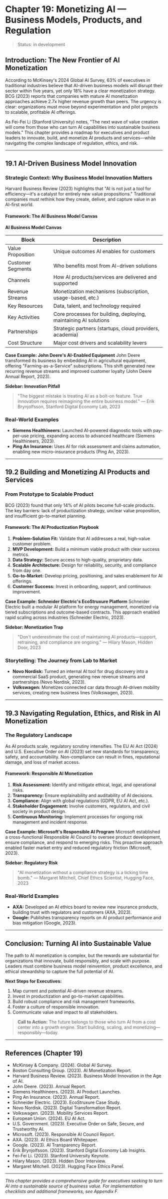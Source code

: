 # Chapter 19: Monetizing AI — Business Models, Products, and Regulation

> Status: in development

## Introduction: The New Frontier of AI Monetization

According to McKinsey's 2024 Global AI Survey, 63% of executives in traditional industries believe that AI-driven business models will disrupt their sector within five years, yet only 18% have a clear monetization strategy. BCG (2023) reports that companies with mature AI monetization approaches achieve 2.7x higher revenue growth than peers. The urgency is clear: organizations must move beyond experimentation and pilot projects to scalable, profitable AI offerings.

As Fei-Fei Li (Stanford University) notes, "The next wave of value creation will come from those who can turn AI capabilities into sustainable business models." This chapter provides a roadmap for executives and product leaders to innovate, build, and monetize AI products and services—while navigating the complex landscape of regulation, ethics, and risk.

---

## 19.1 AI-Driven Business Model Innovation

### Strategic Context: Why Business Model Innovation Matters

Harvard Business Review (2023) highlights that "AI is not just a tool for efficiency—it's a catalyst for entirely new value propositions." Traditional companies must rethink how they create, deliver, and capture value in an AI-first world.

#### Framework: The AI Business Model Canvas

**AI Business Model Canvas**

| Block              | Description                                                      |
|--------------------|------------------------------------------------------------------|
| Value Proposition  | Unique outcomes AI enables for customers                         |
| Customer Segments  | Who benefits most from AI-driven solutions                       |
| Channels           | How AI products/services are delivered and supported              |
| Revenue Streams    | Monetization mechanisms (subscription, usage-based, etc.)         |
| Key Resources      | Data, talent, and technology required                            |
| Key Activities     | Core processes for building, deploying, maintaining AI solutions  |
| Partnerships       | Strategic partners (startups, cloud providers, academia)          |
| Cost Structure     | Major cost drivers and scalability levers                        |

**Case Example: John Deere's AI-Enabled Equipment**
John Deere transformed its business by embedding AI in agricultural equipment, offering "Farming-as-a-Service" subscriptions. This shift generated new recurring revenue streams and improved customer loyalty (John Deere Annual Report, 2023).

**Sidebar: Innovation Pitfall**
> "The biggest mistake is treating AI as a bolt-on feature. True innovation requires reimagining the entire business model." — Erik Brynjolfsson, Stanford Digital Economy Lab, 2023

### Real-World Examples
- **Siemens Healthineers:** Launched AI-powered diagnostic tools with pay-per-use pricing, expanding access to advanced healthcare (Siemens Healthineers, 2023).
- **Ping An Insurance:** Uses AI for risk assessment and claims automation, enabling new micro-insurance products (Ping An, 2023).

---

## 19.2 Building and Monetizing AI Products and Services

### From Prototype to Scalable Product

BCG (2023) found that only 14% of AI pilots become full-scale products. The key barriers: lack of productization strategy, unclear value proposition, and insufficient go-to-market planning.

#### Framework: The AI Productization Playbook

1. **Problem-Solution Fit:** Validate that AI addresses a real, high-value customer problem.
2. **MVP Development:** Build a minimum viable product with clear success metrics.
3. **Data Strategy:** Secure access to high-quality, proprietary data.
4. **Scalable Architecture:** Design for reliability, security, and compliance from day one.
5. **Go-to-Market:** Develop pricing, positioning, and sales enablement for AI offerings.
6. **Customer Success:** Invest in onboarding, support, and continuous improvement.

**Case Example: Schneider Electric's EcoStruxure Platform**
Schneider Electric built a modular AI platform for energy management, monetized via tiered subscriptions and outcome-based contracts. This approach enabled rapid scaling across industries (Schneider Electric, 2023).

**Sidebar: Monetization Trap**
> "Don't underestimate the cost of maintaining AI products—support, retraining, and compliance are ongoing." — Hilary Mason, Hidden Door, 2023

### Storytelling: The Journey from Lab to Market
- **Novo Nordisk:** Turned an internal AI tool for drug discovery into a commercial SaaS product, generating new revenue streams and partnerships (Novo Nordisk, 2023).
- **Volkswagen:** Monetizes connected car data through AI-driven mobility services, creating new business lines (Volkswagen, 2023).

---

## 19.3 Navigating Regulation, Ethics, and Risk in AI Monetization

### The Regulatory Landscape

As AI products scale, regulatory scrutiny intensifies. The EU AI Act (2024) and U.S. Executive Order on AI (2023) set new standards for transparency, safety, and accountability. Non-compliance can result in fines, reputational damage, and loss of market access.

#### Framework: Responsible AI Monetization

1. **Risk Assessment:** Identify and mitigate ethical, legal, and operational risks.
2. **Transparency:** Ensure explainability and auditability of AI decisions.
3. **Compliance:** Align with global regulations (GDPR, EU AI Act, etc.).
4. **Stakeholder Engagement:** Involve customers, regulators, and civil society in product design.
5. **Continuous Monitoring:** Implement processes for ongoing risk management and incident response.

**Case Example: Microsoft's Responsible AI Program**
Microsoft established a cross-functional Responsible AI Council to oversee product development, ensure compliance, and respond to emerging risks. This proactive approach enabled faster market entry and reduced regulatory friction (Microsoft, 2023).

**Sidebar: Regulatory Risk**
> "AI monetization without a compliance strategy is a ticking time bomb." — Margaret Mitchell, Chief Ethics Scientist, Hugging Face, 2023

### Real-World Examples
- **AXA:** Developed an AI ethics board to review new insurance products, building trust with regulators and customers (AXA, 2023).
- **Google:** Publishes transparency reports on AI product performance and bias mitigation (Google, 2023).

---

## Conclusion: Turning AI into Sustainable Value

The path to AI monetization is complex, but the rewards are substantial for organizations that innovate, build responsibly, and scale with purpose. Leaders must combine business model reinvention, product excellence, and ethical stewardship to capture the full potential of AI.

**Next Steps for Executives:**
1. Map current and potential AI-driven revenue streams.
2. Invest in productization and go-to-market capabilities.
3. Build robust compliance and risk management frameworks.
4. Foster a culture of responsible innovation.
5. Communicate value and impact to all stakeholders.

> **Call to Action:** The future belongs to those who turn AI from a cost center into a growth engine. Start building, scaling, and monetizing—responsibly—today.

---

## References (Chapter 19)
- McKinsey & Company. (2024). Global AI Survey.
- Boston Consulting Group. (2023). AI Monetization Report.
- Harvard Business Review. (2023). Business Model Innovation in the Age of AI.
- John Deere. (2023). Annual Report.
- Siemens Healthineers. (2023). AI Product Launches.
- Ping An Insurance. (2023). Annual Report.
- Schneider Electric. (2023). EcoStruxure Case Study.
- Novo Nordisk. (2023). Digital Transformation Report.
- Volkswagen. (2023). Mobility Services Report.
- European Union. (2024). EU AI Act.
- U.S. Government. (2023). Executive Order on Safe, Secure, and Trustworthy AI.
- Microsoft. (2023). Responsible AI Council Report.
- AXA. (2023). AI Ethics Board Whitepaper.
- Google. (2023). AI Transparency Report.
- Erik Brynjolfsson. (2023). Stanford Digital Economy Lab Insights.
- Fei-Fei Li. (2023). Stanford University Keynote.
- Hilary Mason. (2023). Hidden Door Interview.
- Margaret Mitchell. (2023). Hugging Face Ethics Panel.

---

*This chapter provides a comprehensive guide for executives seeking to turn AI into a sustainable source of business value. For implementation checklists and additional frameworks, see Appendix F.* 
